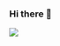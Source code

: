 ### Hi there 👋
<img src="https://img.shields.io/badge/hslqqd@naver.com-03C75A?style=flat-square&logo=Naver&logoColor=white"/>



<!--
**kei1202/kei1202** is a ✨ _special_ ✨ repository because its `README.md` (this file) appears on your GitHub profile.

Here are some ideas to get you started:

- 🔭 I’m currently working on ...
- 🌱 I’m currently learning ... 
- 👯 I’m looking to collaborate on ...
- 🤔 I’m looking for help with ...
- 💬 Ask me about ...
- 📫 How to reach me: ... 
- 😄 Pronouns: ...
- ⚡ Fun fact: ... 


![Anurag's GitHub stats](https://github-readme-stats.vercel.app/api?username=hslqqd&show_icons=true&theme=radical)
